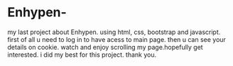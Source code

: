 # Enhypen-
my last project about Enhypen. using html, css, bootstrap and javascript.
first of all u need to log in to have acess to main page. then u can see your details on cookie.
watch and enjoy scrolling my page.hopefully get interested. i did my best for this project. thank you.
